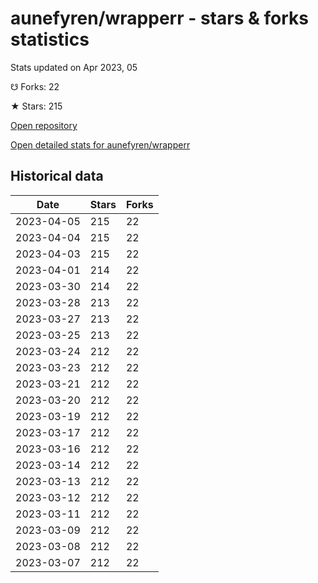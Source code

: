 # aunefyren/wrapperr - stars & forks statistics

Stats updated on Apr 2023, 05

☋ Forks: 22

★ Stars: 215

[Open repository](https://github.com/aunefyren/wrapperr)

[Open detailed stats for aunefyren/wrapperr](https://reviewgithub.com/rep/aunefyren/wrapperr)

## Historical data
| Date | Stars | Forks |
|------|-------|-------|
| 2023-04-05 | 215 | 22 | 
| 2023-04-04 | 215 | 22 | 
| 2023-04-03 | 215 | 22 | 
| 2023-04-01 | 214 | 22 | 
| 2023-03-30 | 214 | 22 | 
| 2023-03-28 | 213 | 22 | 
| 2023-03-27 | 213 | 22 | 
| 2023-03-25 | 213 | 22 | 
| 2023-03-24 | 212 | 22 | 
| 2023-03-23 | 212 | 22 | 
| 2023-03-21 | 212 | 22 | 
| 2023-03-20 | 212 | 22 | 
| 2023-03-19 | 212 | 22 | 
| 2023-03-17 | 212 | 22 | 
| 2023-03-16 | 212 | 22 | 
| 2023-03-14 | 212 | 22 | 
| 2023-03-13 | 212 | 22 | 
| 2023-03-12 | 212 | 22 | 
| 2023-03-11 | 212 | 22 | 
| 2023-03-09 | 212 | 22 | 
| 2023-03-08 | 212 | 22 | 
| 2023-03-07 | 212 | 22 | 

